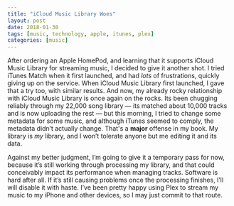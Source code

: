 ```yaml
---
title: "iCloud Music Library Woes"
layout: post
date: 2018-01-30
tags: [music, technology, apple, itunes, plex]
categories: [music]
---
```


After ordering an Apple HomePod, and learning that it supports iCloud Music Library for streaming music, I decided to give it another shot. I tried iTunes Match when it first launched, and had *lots* of frustrations, quickly giving up on the service. When iCloud Music Library first launched, I gave that a try too, with similar results. And now, my already rocky relationship with iCloud Music Library is once again on the rocks. Its been chugging reliably through my 22,000 song library — its matched about 10,000 tracks and is now uploading the rest — but this morning, I tried to change some metadata for some music, and although iTunes seemed to comply, the metadata didn’t actually change. That's a **major** offense in my book. My library is *my* library, and I won’t tolerate anyone but me editing it and its data.

Against my better judgment, I’m going to give it a temporary pass for now, because it’s still working through processing my library, and that could conceivably impact its performance when managing tracks. Software is hard after all. If it’s still causing problems once the processing finishes, I’ll will disable it with haste. I’ve been pretty happy using Plex to stream my music to my iPhone and other devices, so I may just commit to that route.
